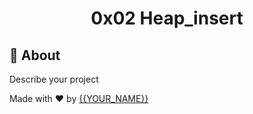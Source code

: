 <h1 align="center">0x02 Heap_insert</h1>


## :dart: About ##

Describe your project


Made with :heart: by <a href="https://github.com/{{vic-1998}}" target="_blank">{{YOUR_NAME}}</a>
